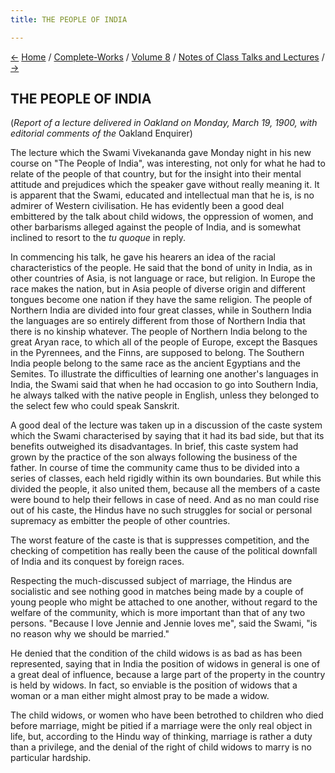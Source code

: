 ```yaml
---
title: THE PEOPLE OF INDIA

---
```

<div>

[←](way_to_salvation.htm) [Home](../../../index.htm) /
[Complete-Works](../../complete_works.htm) / [Volume
8](../volume_8_contents.htm) / [Notes of Class Talks and
Lectures](notes_of_class_talks_and_lectures_contents.htm)
/ [→](i_am_that_i_am.htm)

  

## THE PEOPLE OF INDIA

(*Report of a lecture delivered in Oakland on Monday, March 19, 1900,
with  
editorial comments of the* Oakland Enquirer)

The lecture which the Swami Vivekananda gave Monday night in his new
course on "The People of India", was interesting, not only for what he
had to relate of the people of that country, but for the insight into
their mental attitude and prejudices which the speaker gave without
really meaning it. It is apparent that the Swami, educated and
intellectual man that he is, is no admirer of Western civilisation. He
has evidently been a good deal embittered by the talk about child
widows, the oppression of women, and other barbarisms alleged against
the people of India, and is somewhat inclined to resort to the *tu
quoque* in reply.

In commencing his talk, he gave his hearers an idea of the racial
characteristics of the people. He said that the bond of unity in India,
as in other countries of Asia, is not language or race, but religion. In
Europe the race makes the nation, but in Asia people of diverse origin
and different tongues become one nation if they have the same religion.
The people of Northern India are divided into four great classes, while
in Southern India the languages are so entirely different from those of
Northern India that there is no kinship whatever. The people of Northern
India belong to the great Aryan race, to which all of the people of
Europe, except the Basques in the Pyrennees, and the Finns, are supposed
to belong. The Southern India people belong to the same race as the
ancient Egyptians and the Semites. To illustrate the difficulties of
learning one another's languages in India, the Swami said that when he
had occasion to go into Southern India, he always talked with the native
people in English, unless they belonged to the select few who could
speak Sanskrit.

A good deal of the lecture was taken up in a discussion of the caste
system which the Swami characterised by saying that it had its bad side,
but that its benefits outweighed its disadvantages. In brief, this caste
system had grown by the practice of the son always following the
business of the father. In course of time the community came thus to be
divided into a series of classes, each held rigidly within its own
boundaries. But while this divided the people, it also united them,
because all the members of a caste were bound to help their fellows in
case of need. And as no man could rise out of his caste, the Hindus have
no such struggles for social or personal supremacy as embitter the
people of other countries.

The worst feature of the caste is that is suppresses competition, and
the checking of competition has really been the cause of the political
downfall of India and its conquest by foreign races.

Respecting the much-discussed subject of marriage, the Hindus are
socialistic and see nothing good in matches being made by a couple of
young people who might be attached to one another, without regard to the
welfare of the community, which is more important than that of any two
persons. "Because I love Jennie and Jennie loves me", said the Swami,
"is no reason why we should be married."

He denied that the condition of the child widows is as bad as has been
represented, saying that in India the position of widows in general is
one of a great deal of influence, because a large part of the property
in the country is held by widows. In fact, so enviable is the position
of widows that a woman or a man either might almost pray to be made a
widow.

The child widows, or women who have been betrothed to children who died
before marriage, might be pitied if a marriage were the only real object
in life, but, according to the Hindu way of thinking, marriage is rather
a duty than a privilege, and the denial of the right of child widows to
marry is no particular hardship.

</div>
